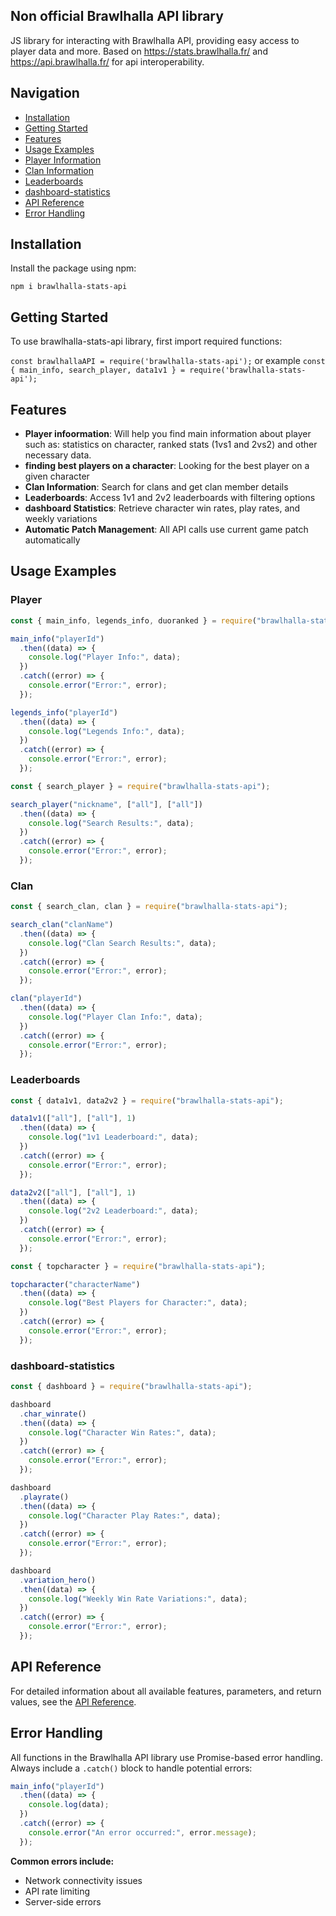 ## Non official Brawlhalla API library

JS library for interacting with Brawlhalla API, providing easy access to player data and more.
Based on https://stats.brawlhalla.fr/ and https://api.brawlhalla.fr/ for api interoperability.

## Navigation

- [Installation](#installation)
- [Getting Started](#getting-started)
- [Features](#features)
- [Usage Examples](#usage-examples)
- [Player Information](#player)
- [Clan Information](#clan)
- [Leaderboards](#leaderboards)
- [dashboard-statistics](#dashboard-statistics)
- [API Reference](#api-reference)
- [Error Handling](#error-handling)

## Installation

Install the package using npm:

`npm i brawlhalla-stats-api`

## Getting Started

To use brawlhalla-stats-api library, first import required functions:

`const brawlhallaAPI = require('brawlhalla-stats-api');` or example
`const { main_info, search_player, data1v1 } = require('brawlhalla-stats-api');`

## Features

- **Player infoormation**: Will help you find main information about player such as: statistics on character, ranked stats (1vs1 and 2vs2) and other necessary data.
- **finding best players on a character**: Looking for the best player on a given character
- **Clan Information**: Search for clans and get clan member details
- **Leaderboards**: Access 1v1 and 2v2 leaderboards with filtering options
- **dashboard Statistics**: Retrieve character win rates, play rates, and weekly variations
- **Automatic Patch Management**: All API calls use current game patch automatically

## Usage Examples

### Player

```javascript
const { main_info, legends_info, duoranked } = require("brawlhalla-stats-api");

main_info("playerId")
  .then((data) => {
    console.log("Player Info:", data);
  })
  .catch((error) => {
    console.error("Error:", error);
  });

legends_info("playerId")
  .then((data) => {
    console.log("Legends Info:", data);
  })
  .catch((error) => {
    console.error("Error:", error);
  });
```

```javascript
const { search_player } = require("brawlhalla-stats-api");

search_player("nickname", ["all"], ["all"])
  .then((data) => {
    console.log("Search Results:", data);
  })
  .catch((error) => {
    console.error("Error:", error);
  });
```

### Clan

```javascript
const { search_clan, clan } = require("brawlhalla-stats-api");

search_clan("clanName")
  .then((data) => {
    console.log("Clan Search Results:", data);
  })
  .catch((error) => {
    console.error("Error:", error);
  });

clan("playerId")
  .then((data) => {
    console.log("Player Clan Info:", data);
  })
  .catch((error) => {
    console.error("Error:", error);
  });
```

### Leaderboards

```javascript
const { data1v1, data2v2 } = require("brawlhalla-stats-api");

data1v1(["all"], ["all"], 1)
  .then((data) => {
    console.log("1v1 Leaderboard:", data);
  })
  .catch((error) => {
    console.error("Error:", error);
  });

data2v2(["all"], ["all"], 1)
  .then((data) => {
    console.log("2v2 Leaderboard:", data);
  })
  .catch((error) => {
    console.error("Error:", error);
  });
```

```javascript
const { topcharacter } = require("brawlhalla-stats-api");

topcharacter("characterName")
  .then((data) => {
    console.log("Best Players for Character:", data);
  })
  .catch((error) => {
    console.error("Error:", error);
  });
```

### dashboard-statistics

```javascript
const { dashboard } = require("brawlhalla-stats-api");

dashboard
  .char_winrate()
  .then((data) => {
    console.log("Character Win Rates:", data);
  })
  .catch((error) => {
    console.error("Error:", error);
  });

dashboard
  .playrate()
  .then((data) => {
    console.log("Character Play Rates:", data);
  })
  .catch((error) => {
    console.error("Error:", error);
  });

dashboard
  .variation_hero()
  .then((data) => {
    console.log("Weekly Win Rate Variations:", data);
  })
  .catch((error) => {
    console.error("Error:", error);
  });
```

## API Reference

For detailed information about all available features, parameters, and return values, see the [API Reference](api_reference.md).

## Error Handling

All functions in the Brawlhalla API library use Promise-based error handling. Always include a `.catch()` block to handle potential errors:

```javascript
main_info("playerId")
  .then((data) => {
    console.log(data);
  })
  .catch((error) => {
    console.error("An error occurred:", error.message);
  });
```

**Common errors include:**

- Network connectivity issues
- API rate limiting
- Server-side errors
